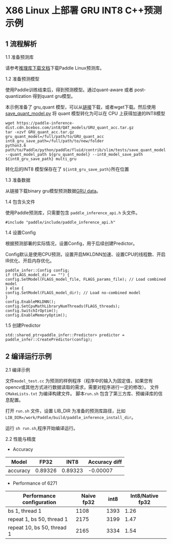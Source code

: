 # X86 Linux 上部署 GRU INT8 C++预测示例

## 1 流程解析


1.1 准备预测库

请参考[推理库下载文档](https://www.paddlepaddle.org.cn/documentation/docs/zh/guides/05_inference_deployment/inference/build_and_install_lib_cn.html)下载Paddle Linux预测库。

1.2 准备预测模型

使用Paddle训练结束后，得到预测模型。通过quant-aware 或者 post-quantization 得到quant gru模型。

本示例准备了 gru_quant 模型，可以从[链接](https://paddle-inference-dist.cdn.bcebos.com/int8/QAT_models/GRU_quant_acc.tar.gz)下载，或者wget下载。然后使用 [save_quant_model.py](https://github.com/PaddlePaddle/Paddle/blob/develop/python/paddle/fluid/contrib/slim/tests/save_quant_model.py) 将 quant 模型转化为可以在 CPU 上获得加速的INT8模型

```
wget https://paddle-inference-dist.cdn.bcebos.com/int8/QAT_models/GRU_quant_acc.tar.gz
tar -xzvf GRU_quant_acc.tar.gz
gru_quant_model=/full/path/to/GRU_quant_acc
int8_gru_save_path=/full/path/to/new/folder
python3.6 path/to/Paddle/python/paddle/fluid/contrib/slim/tests/save_quant_model.py --quant_model_path ${gru_quant_model} --int8_model_save_path ${int8_gru_save_path} multi_gru
```
转化后的INT8 模型保存在了 `${int8_gru_save_path}`所在位置

1.3 准备数据

从链接下载binary gru模型预测数据[GRU data](https://paddle-inference-dist.cdn.bcebos.com/gru/GRU_eval_data.tar.gz)。

1.4 包含头文件

使用Paddle预测库，只需要包含 `paddle_inference_api.h` 头文件。

```
#include "paddle/include/paddle_inference_api.h"
```

1.4 设置Config

根据预测部署的实际情况，设置Config，用于后续创建Predictor。

Config默认是使用CPU预测，设置开启MKLDNN加速、设置CPU的线程数、开启IR优化、开启内存优化。

```
paddle_infer::Config config;
if (FLAGS_model_dir == "") {
config.SetModel(FLAGS_model_file, FLAGS_params_file); // Load combined model
} else {
config.SetModel(FLAGS_model_dir); // Load no-combined model
}
config.EnableMKLDNN();
config.SetCpuMathLibraryNumThreads(FLAGS_threads);
config.SwitchIrOptim();
config.EnableMemoryOptim();
```

1.5 创建Predictor

```
std::shared_ptr<paddle_infer::Predictor> predictor = paddle_infer::CreatePredictor(config);
```

## 2 编译运行示例


2.1 编译示例

文件`model_test.cc` 为预测的样例程序（程序中的输入为固定值，如果您有opencv或其他方式进行数据读取的需求，需要对程序进行一定的修改）。
文件`CMakeLists.txt` 为编译构建文件。
脚本`run.sh` 包含了第三方库、预编译库的信息配置。

打开 `run.sh` 文件，设置 LIB_DIR 为准备的预测库路径，比如 `LIB_DIR=/work/Paddle/build/paddle_inference_install_dir`。

运行 `sh run.sh`,程序开始编译运行。

2.2 性能与精度

* Accuracy
  
|  Model  | FP32    | INT8   | Accuracy diff|
|---------|---------|--------|--------------|
|accuracy | 0.89326 |0.89323 |  -0.00007    |

* Performance of 6271

| Performance configuration  | Naive fp32        | int8 | Int8/Native fp32 |
|----------------------------|-------------------|------|------------------|
| bs 1, thread 1             | 1108              | 1393 | 1.26             |
| repeat 1, bs 50, thread 1  | 2175              | 3199 | 1.47             |
| repeat 10, bs 50, thread 1 | 2165              | 3334 | 1.54             |